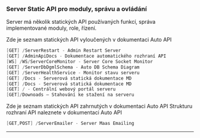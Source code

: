 ﻿### Server Static API pro moduly, správu a ovládání
Server má několik statických API používaných funkcí, správa
implementované moduly, role, řízení.

Zde je seznam statických API vyloučených v dokumentaci Auto API
   
```cs
[GET] /ServerRestart - Admin Restart Server
[GET] /AdminApiDocs - Dokumentace automatického rozhraní API
[WS] /WS/ServerCoreMonitor - Server Core Socket Monitor
[GET] /ServerDbDgmlSchema - Auto DB Schema Diagram
[GET] /ServerHealthService - Monitor stavu serveru
[GET] /Docs - Serverová statická dokumentace MD
[GET] /Docs - Serverová statická dokumentace MD
[GET] / - Centrální webový portál serveru
[GET]/Downoads – Stahování ke stažení na serveru


```

Zde je seznam statických API zahrnutých v dokumentaci Auto API
Strukturu rozhraní API naleznete v dokumentaci Auto API

```cs
[GET,POST] /ServerEmailer - Server Maas Emailing

```

---